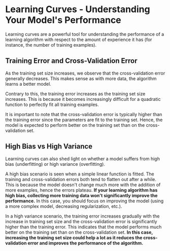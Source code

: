 # Learning Curves - Understanding Your Model's Performance
Learning curves are a powerful tool for understanding the performance of a learning algorithm with respect to the amount of experience it has (for instance, the number of training examples).

## Training Error and Cross-Validation Error
As the training set size increases, we observe that the cross-validation error generally decreases. This makes sense as with more data, the algorithm learns a better model.

Contrary to this, the training error increases as the training set size increases. This is because it becomes increasingly difficult for a quadratic function to perfectly fit all training examples.

It is important to note that the cross-validation error is typically higher than the training error since the parameters are fit to the training set. Hence, the model is expected to perform better on the training set than on the cross-validation set.

## High Bias vs High Variance
Learning curves can also shed light on whether a model suffers from high bias (underfitting) or high variance (overfitting).

A high bias scenario is seen when a simple linear function is fitted. The training and cross-validation errors both tend to flatten out after a while. This is because the model doesn't change much more with the addition of more examples, hence the errors plateau. **If your learning algorithm has high bias, collecting more training data won't significantly improve the performance.** In this case, you should focus on improving the model (using a more complex model, decreasing regularization, etc.).

In a high variance scenario, the training error increases gradually with the increase in training set size and the cross-validation error is significantly higher than the training error. This indicates that the model performs much better on the training set than on the cross-validation set. **In this case, increasing the training set size could help a lot as it reduces the cross-validation error and improves the performance of the algorithm.**